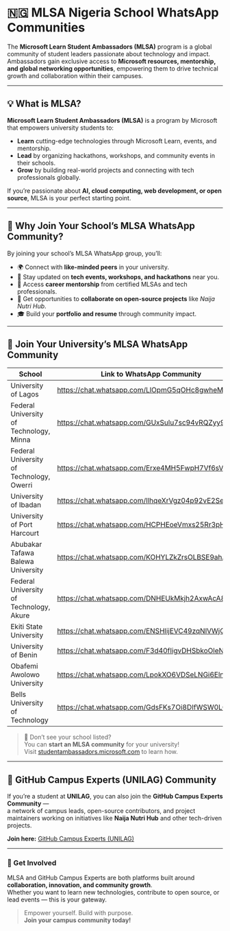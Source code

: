 # 🇳🇬 MLSA Nigeria School WhatsApp Communities

The **Microsoft Learn Student Ambassadors (MLSA)** program is a global community of student leaders passionate about technology and impact.  
Ambassadors gain exclusive access to **Microsoft resources, mentorship, and global networking opportunities**, empowering them to drive technical growth and collaboration within their campuses.

---

## 💡 What is MLSA?

**Microsoft Learn Student Ambassadors (MLSA)** is a program by Microsoft that empowers university students to:
- **Learn** cutting-edge technologies through Microsoft Learn, events, and mentorship.  
- **Lead** by organizing hackathons, workshops, and community events in their schools.  
- **Grow** by building real-world projects and connecting with tech professionals globally.  

If you’re passionate about **AI, cloud computing, web development, or open source**, MLSA is your perfect starting point.

---

## 🎯 Why Join Your School’s MLSA WhatsApp Community?

By joining your school’s MLSA WhatsApp group, you’ll:
- 🌍 Connect with **like-minded peers** in your university.  
- 🧠 Stay updated on **tech events, workshops, and hackathons** near you.  
- 💬 Access **career mentorship** from certified MLSAs and tech professionals.  
- 💼 Get opportunities to **collaborate on open-source projects** like *Naija Nutri Hub*.  
- 🎓 Build your **portfolio and resume** through community impact.  

---

## 🏫 Join Your University’s MLSA WhatsApp Community

| School                                   | Link to WhatsApp Community                       |
| ---------------------------------------- | ------------------------------------------------ |
| University of Lagos                      | https://chat.whatsapp.com/LlOpmG5qOHc8gwheM2pVzc |
| Federal University of Technology, Minna  | https://chat.whatsapp.com/GUxSulu7sc94vRQZyy9nK6 |
| Federal University of Technology, Owerri | https://chat.whatsapp.com/Erxe4MH5FwpH7Vf6sVbK4C |
| University of Ibadan                     | https://chat.whatsapp.com/IlhqeXrVgz04p92vE2SeUF |
| University of Port Harcourt              | https://chat.whatsapp.com/HCPHEoeVmxs25Rr3pH2Mwy |
| Abubakar Tafawa Balewa University        | https://chat.whatsapp.com/KOHYLZkZrsOLBSE9ahAlBX |
| Federal University of Technology, Akure  | https://chat.whatsapp.com/DNHEUkMkjh2AxwAcA8532V |
| Ekiti State University                   | https://chat.whatsapp.com/ENSHlijEVC49zqNlVWjQuc |
| University of Benin                      | https://chat.whatsapp.com/F3d40fIigvDHSbkoOleN1q |
| Obafemi Awolowo University               | https://chat.whatsapp.com/LpokXO6VDSeLNGi6Eln1c2 |
| Bells University of Technology           | https://chat.whatsapp.com/GdsFKs7Oi8DIfWSW0LOVrR |

> 💬 Don’t see your school listed?  
> You can **start an MLSA community** for your university!  
> Visit [studentambassadors.microsoft.com](https://studentambassadors.microsoft.com) to learn how.

---

## 🤝 GitHub Campus Experts (UNILAG) Community

If you’re a student at **UNILAG**, you can also join the **GitHub Campus Experts Community** —  
a network of campus leads, open-source contributors, and project maintainers working on initiatives like **Naija Nutri Hub** and other tech-driven projects.

**Join here:** [GitHub Campus Experts (UNILAG)](https://chat.whatsapp.com/IgY7V6RXFcwFkhLlnvOGKq)

---

### 🚀 Get Involved
MLSA and GitHub Campus Experts are both platforms built around **collaboration, innovation, and community growth**.  
Whether you want to learn new technologies, contribute to open source, or lead events — this is your gateway.

> Empower yourself. Build with purpose.  
> **Join your campus community today!**
